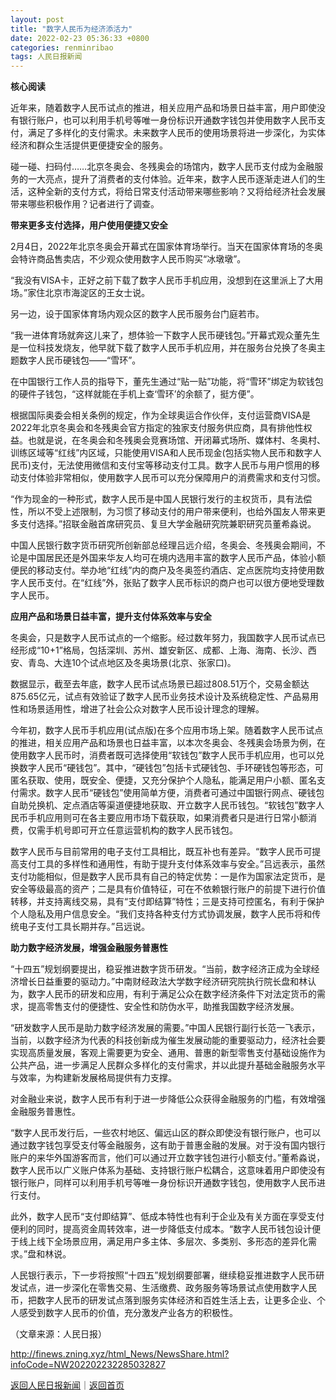 ```yaml
---
layout: post
title: "数字人民币为经济添活力"
date: 2022-02-23 05:36:33 +0800
categories: renminribao
tags: 人民日报新闻
---
```

<p><strong>核心阅读</strong></p>
 <p>近年来，随着数字人民币试点的推进，相关应用产品和场景日益丰富，用户即使没有银行账户，也可以利用手机号等唯一身份标识开通数字钱包并使用数字人民币支付，满足了多样化的支付需求。未来数字人民币的使用场景将进一步深化，为实体经济和群众生活提供更便捷安全的服务。</p>
 <p>碰一碰、扫码付……北京冬奥会、冬残奥会的场馆内，数字人民币支付成为金融服务的一大亮点，提升了消费者的支付体验。近年来，数字人民币逐渐走进人们的生活，这种全新的支付方式，将给日常支付活动带来哪些影响？又将给经济社会发展带来哪些积极作用？记者进行了调查。</p>
 <p><strong>带来更多支付选择，用户使用便捷又安全</strong></p>
 <p>2月4日，2022年北京冬奥会开幕式在国家体育场举行。当天在国家体育场的冬奥会特许商品售卖店，不少观众使用数字人民币购买“冰墩墩”。</p>
 <p>“我没有VISA卡，正好之前下载了数字人民币手机应用，没想到在这里派上了大用场。”家住北京市海淀区的王女士说。</p>
 <p>另一边，设于国家体育场内观众区的数字人民币服务台门庭若市。</p>
 <p>“我一进体育场就奔这儿来了，想体验一下数字人民币硬钱包。”开幕式观众董先生是一位科技发烧友，他早就下载了数字人民币手机应用，并在服务台兑换了冬奥主题数字人民币硬钱包——“雪环”。</p>
 <p>在中国银行工作人员的指导下，董先生通过“贴一贴”功能，将“雪环”绑定为软钱包的硬件子钱包，“这样就能在手机上查‘雪环’的余额了，挺方便”。</p>
 <p>根据国际奥委会相关条例的规定，作为全球奥运合作伙伴，支付运营商VISA是2022年北京冬奥会和冬残奥会官方指定的独家支付服务供应商，具有排他性权益。也就是说，在冬奥会和冬残奥会竞赛场馆、开闭幕式场所、媒体村、冬奥村、训练区域等“红线”内区域，只能使用VISA和人民币现金(包括实物人民币和数字人民币)支付，无法使用微信和支付宝等移动支付工具。数字人民币与用户惯用的移动支付体验非常相似，使用数字人民币可以充分保障用户的消费需求和支付习惯。</p>
 <p>“作为现金的一种形式，数字人民币是中国人民银行发行的主权货币，具有法偿性，所以不受上述限制，为习惯了移动支付的用户带来便利，也给外国友人带来更多支付选择。”招联金融首席研究员、复旦大学金融研究院兼职研究员董希淼说。</p>
 <p>中国人民银行数字货币研究所创新部总经理吕远介绍，冬奥会、冬残奥会期间，不论是中国居民还是外国来华友人均可在境内选用丰富的数字人民币产品，体验小额便民的移动支付。举办地“红线”内的商户及冬奥签约酒店、定点医院均支持使用数字人民币支付。在“红线”外，张贴了数字人民币标识的商户也可以很方便地受理数字人民币。</p>
 <p><strong>应用产品和场景日益丰富，提升支付体系效率与安全</strong></p>
 <p>冬奥会，只是数字人民币试点的一个缩影。经过数年努力，我国数字人民币试点已经形成“10+1”格局，包括深圳、苏州、雄安新区、成都、上海、海南、长沙、西安、青岛、大连10个试点地区及冬奥场景(北京、张家口)。</p>
 <p>数据显示，截至去年底，数字人民币试点场景已超过808.51万个，交易金额达875.65亿元，试点有效验证了数字人民币业务技术设计及系统稳定性、产品易用性和场景适用性，增进了社会公众对数字人民币设计理念的理解。</p>
 <p>今年初，数字人民币手机应用(试点版)在多个应用市场上架。随着数字人民币试点的推进，相关应用产品和场景也日益丰富，以本次冬奥会、冬残奥会场景为例，在使用数字人民币时，消费者既可选择使用“软钱包”数字人民币手机应用，也可以兑换数字人民币“硬钱包”。其中，“硬钱包”包括卡式硬钱包、手环硬钱包等形态，可匿名获取、使用，既安全、便捷，又充分保护个人隐私，能满足用户小额、匿名支付需求。数字人民币“硬钱包”使用简单方便，消费者可通过中国银行网点、硬钱包自助兑换机、定点酒店等渠道便捷地获取、开立数字人民币钱包。“软钱包”数字人民币手机应用则可在各主要应用市场下载获取，如果消费者只是进行日常小额消费，仅需手机号即可开立任意运营机构的数字人民币钱包。</p>
 <p>数字人民币与目前常用的电子支付工具相比，既互补也有差异。“数字人民币可提高支付工具的多样性和通用性，有助于提升支付体系效率与安全。”吕远表示，虽然支付功能相似，但是数字人民币具有自己的特定优势：一是作为国家法定货币，是安全等级最高的资产；二是具有价值特征，可在不依赖银行账户的前提下进行价值转移，并支持离线交易，具有“支付即结算”特性；三是支持可控匿名，有利于保护个人隐私及用户信息安全。“我们支持各种支付方式协调发展，数字人民币将和传统电子支付工具长期并存。”吕远说。</p>
 <p><strong>助力数字经济发展，增强金融服务普惠性</strong></p>
 <p>“十四五”规划纲要提出，稳妥推进数字货币研发。“当前，数字经济正成为全球经济增长日益重要的驱动力。”中南财经政法大学数字经济研究院执行院长盘和林认为，数字人民币的研发和应用，有利于满足公众在数字经济条件下对法定货币的需求，提高零售支付的便捷性、安全性和防伪水平，助推我国数字经济发展。</p>
 <p>“研发数字人民币是助力数字经济发展的需要。”中国人民银行副行长范一飞表示，当前，以数字经济为代表的科技创新成为催生发展动能的重要驱动力，经济社会要实现高质量发展，客观上需要更为安全、通用、普惠的新型零售支付基础设施作为公共产品，进一步满足人民群众多样化的支付需求，并以此提升基础金融服务水平与效率，为构建新发展格局提供有力支撑。</p>
 <p>对金融业来说，数字人民币有利于进一步降低公众获得金融服务的门槛，有效增强金融服务普惠性。</p>
 <p>“数字人民币发行后，一些农村地区、偏远山区的群众即使没有银行账户，也可以通过数字钱包享受支付等金融服务，这有助于普惠金融的发展。对于没有国内银行账户的来华外国游客而言，他们可以通过开立数字钱包进行小额支付。”董希淼说，数字人民币以广义账户体系为基础、支持银行账户松耦合，这意味着用户即使没有银行账户，同样可以利用手机号等唯一身份标识开通数字钱包，使用数字人民币进行支付。</p>
 <p>此外，数字人民币“支付即结算”、低成本特性也有利于企业及有关方面在享受支付便利的同时，提高资金周转效率，进一步降低支付成本。“数字人民币钱包设计便于线上线下全场景应用，满足用户多主体、多层次、多类别、多形态的差异化需求。”盘和林说。</p>
 <p>人民银行表示，下一步将按照“十四五”规划纲要部署，继续稳妥推进数字人民币研发试点，进一步深化在零售交易、生活缴费、政务服务等场景试点使用数字人民币，把数字人民币的研发试点落到服务实体经济和百姓生活上去，让更多企业、个人感受到数字人民币的价值，充分激发产业各方的积极性。</p><p class="em_media">（文章来源：人民日报）</p>

<http://finews.zning.xyz/html_News/NewsShare.html?infoCode=NW202202232285032827>

[返回人民日报新闻](//finews.withounder.com/category/renminribao.html)｜[返回首页](//finews.withounder.com/)